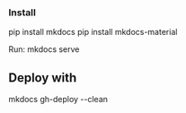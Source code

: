 ### Install

pip install mkdocs
pip install mkdocs-material

Run:
mkdocs serve

## Deploy with

mkdocs gh-deploy --clean
